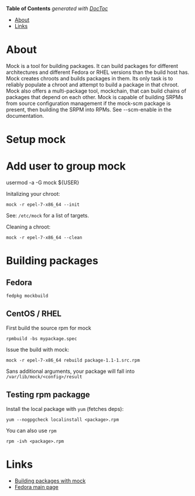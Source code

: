 <!-- START doctoc generated TOC please keep comment here to allow auto update -->
<!-- DON'T EDIT THIS SECTION, INSTEAD RE-RUN doctoc TO UPDATE -->
**Table of Contents**  *generated with [DocToc](https://github.com/thlorenz/doctoc)*

- [About](#about)
- [Links](#links)

<!-- END doctoc generated TOC please keep comment here to allow auto update -->

# About

Mock is a tool for building packages. It can build packages for different architectures and different Fedora or RHEL versions than the build host has. Mock creates chroots and builds packages in them. Its only task is to reliably populate a chroot and attempt to build a package in that chroot.
Mock also offers a multi-package tool, mockchain, that can build chains of packages that depend on each other.
Mock is capable of building SRPMs from source configuration management if the mock-scm package is present, then building the SRPM into RPMs. See --scm-enable in the documentation.

# Setup mock

# Add user to group mock
usermod -a -G mock ${USER}

Initalizing your chroot:
```
mock -r epel-7-x86_64 --init
```

See: `/etc/mock` for a list of targets.

Cleaning a chroot:
```
mock -r epel-7-x86_64 --clean
```

# Building packages

## Fedora

```
fedpkg mockbuild
```

## CentOS / RHEL

First build the source rpm for mock
```
rpmbuild -bs mypackage.spec
```

Issue the build with mock:
```
mock -r epel-7-x86_64 rebuild package-1.1-1.src.rpm
```

Sans additional arguments, your package will fall into `/var/lib/mock/<config>/result`

## Testing rpm packagge

Install the local package with `yum` (fetches deps):

```
yum --nogpgcheck localinstall <package>.rpm
```

You can also use `rpm`

```
rpm -ivh <package>.rpm
```



# Links

* [Building packages with mock](http://blog.packagecloud.io/eng/2015/05/11/building-rpm-packages-with-mock/)
* [Fedora main page](https://fedoraproject.org/wiki/Mock?rd=Subprojects/Mock)
